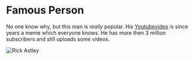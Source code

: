 # Famous Person

No one know why, but this man is *really* popular. His [Youtubevideo](https://youtu.be/dQw4w9WgXcQ) is since years a meme which everyone knows. He has more then 3 million subscribers and still uploads some videos.

![Rick Astley](https://commons.wikimedia.org/wiki/File:Rick_Astley_Dallas.jpg#/media/Datei:Rick_Astley_Dallas.jpg)
